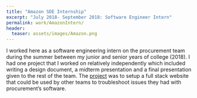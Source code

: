```yaml
---
title: "Amazon SDE Internship"
excerpt: "July 2018- September 2018: Software Engineer Intern"
permalink: work/AmazonIntern/
header:
  teaser: assets/images/Amazon.png
---
```


I worked here as a software engineering intern on the procurement team during the summer between my junior and senior years of college (2018).  I had one project that I worked on relatively independently which included writing a design document, a midterm presentation and a final presentation given to the rest of the team.  The [project](/TroubleshootSite/) was to setup a full stack website that could be used by other teams to troubleshoot issues they had with procurement’s software.